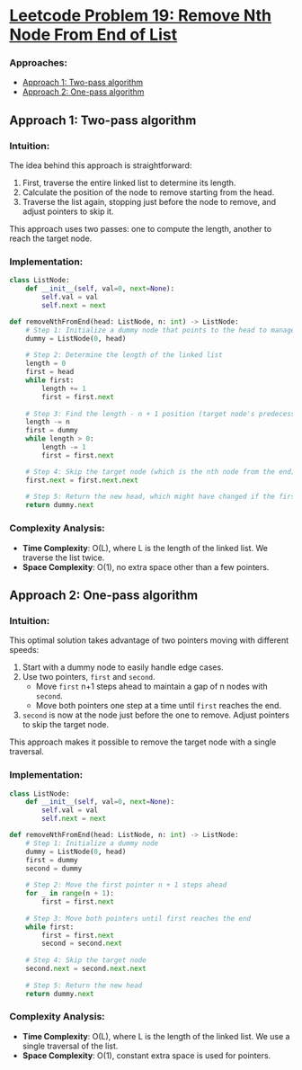# [Leetcode Problem 19: Remove Nth Node From End of List](https://leetcode.com/problems/remove-nth-node-from-end-of-list/)

### Approaches:
- [Approach 1: Two-pass algorithm](#approach-1-two-pass-algorithm)
- [Approach 2: One-pass algorithm](#approach-2-one-pass-algorithm)

## Approach 1: Two-pass algorithm

### Intuition:
The idea behind this approach is straightforward: 
1. First, traverse the entire linked list to determine its length.
2. Calculate the position of the node to remove starting from the head.
3. Traverse the list again, stopping just before the node to remove, and adjust pointers to skip it.

This approach uses two passes: one to compute the length, another to reach the target node.

### Implementation:
```python
class ListNode:
    def __init__(self, val=0, next=None):
        self.val = val
        self.next = next

def removeNthFromEnd(head: ListNode, n: int) -> ListNode:
    # Step 1: Initialize a dummy node that points to the head to manage edge cases
    dummy = ListNode(0, head)
    
    # Step 2: Determine the length of the linked list
    length = 0
    first = head
    while first:
        length += 1
        first = first.next
    
    # Step 3: Find the length - n + 1 position (target node's predecessor's position)
    length -= n
    first = dummy
    while length > 0:
        length -= 1
        first = first.next

    # Step 4: Skip the target node (which is the nth node from the end)
    first.next = first.next.next
    
    # Step 5: Return the new head, which might have changed if the first node was removed
    return dummy.next
```
### Complexity Analysis:
- **Time Complexity**: O(L), where L is the length of the linked list. We traverse the list twice.
- **Space Complexity**: O(1), no extra space other than a few pointers.

## Approach 2: One-pass algorithm

### Intuition:
This optimal solution takes advantage of two pointers moving with different speeds:
1. Start with a dummy node to easily handle edge cases.
2. Use two pointers, `first` and `second`.
   - Move `first` n+1 steps ahead to maintain a gap of n nodes with `second`.
   - Move both pointers one step at a time until `first` reaches the end.
3. `second` is now at the node just before the one to remove. Adjust pointers to skip the target node.

This approach makes it possible to remove the target node with a single traversal.

### Implementation:
```python
class ListNode:
    def __init__(self, val=0, next=None):
        self.val = val
        self.next = next

def removeNthFromEnd(head: ListNode, n: int) -> ListNode:
    # Step 1: Initialize a dummy node
    dummy = ListNode(0, head)
    first = dummy
    second = dummy
    
    # Step 2: Move the first pointer n + 1 steps ahead
    for _ in range(n + 1):
        first = first.next
    
    # Step 3: Move both pointers until first reaches the end
    while first:
        first = first.next
        second = second.next
    
    # Step 4: Skip the target node
    second.next = second.next.next
    
    # Step 5: Return the new head
    return dummy.next
```

### Complexity Analysis:
- **Time Complexity**: O(L), where L is the length of the linked list. We use a single traversal of the list.
- **Space Complexity**: O(1), constant extra space is used for pointers.

